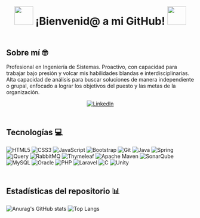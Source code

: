 # <center><img src="https://i.giphy.com/media/v1.Y2lkPTc5MGI3NjExNzlrcHpkbG4yNnpxanA2cDJhczZxdXB0OXU2YWlrdXg1OTUwN2xjeSZlcD12MV9pbnRlcm5hbF9naWZfYnlfaWQmY3Q9cw/zhYSVCirREeIZtONCI/giphy.gif" width="50"/> ¡Bienvenid@ a mi GitHub! <img src="https://i.giphy.com/media/v1.Y2lkPTc5MGI3NjExNzlrcHpkbG4yNnpxanA2cDJhczZxdXB0OXU2YWlrdXg1OTUwN2xjeSZlcD12MV9pbnRlcm5hbF9naWZfYnlfaWQmY3Q9cw/zhYSVCirREeIZtONCI/giphy.gif" width="50"/></center>

## <br>Sobre mí 🤓
Profesional en Ingeniería de Sistemas. Proactivo, con capacidad para trabajar bajo presión y volcar mis habilidades blandas e interdisciplinarias. Alta capacidad de análisis para buscar soluciones de manera independiente o grupal, enfocado a lograr los objetivos del puesto y las metas de la organización.
[<center>![LinkedIn](https://img.shields.io/badge/linkedin-%230077B5.svg?style=for-the-badge&logo=linkedin&logoColor=white)</center>](https://www.linkedin.com/in/jose-salvador-castro-antonio/)

## <br>Tecnologías 💻
![HTML5](https://img.shields.io/badge/html5-%23E34F26.svg?style=for-the-badge&logo=html5&logoColor=white)
![CSS3](https://img.shields.io/badge/css3-%231572B6.svg?style=for-the-badge&logo=css3&logoColor=white)
![JavaScript](https://img.shields.io/badge/javascript-%23323330.svg?style=for-the-badge&logo=javascript&logoColor=%23F7DF1E)
![Bootstrap](https://img.shields.io/badge/bootstrap-%238511FA.svg?style=for-the-badge&logo=bootstrap&logoColor=white)
![Git](https://img.shields.io/badge/git-%23F05033.svg?style=for-the-badge&logo=git&logoColor=white)
![Java](https://img.shields.io/badge/java-%23ED8B00.svg?style=for-the-badge&logo=openjdk&logoColor=white)
![Spring](https://img.shields.io/badge/spring-%236DB33F.svg?style=for-the-badge&logo=spring&logoColor=white)
![jQuery](https://img.shields.io/badge/jquery-%230769AD.svg?style=for-the-badge&logo=jquery&logoColor=white)
![RabbitMQ](https://img.shields.io/badge/Rabbitmq-FF6600?style=for-the-badge&logo=rabbitmq&logoColor=white)
![Thymeleaf](https://img.shields.io/badge/Thymeleaf-%23005C0F.svg?style=for-the-badge&logo=Thymeleaf&logoColor=white)
![Apache Maven](https://img.shields.io/badge/Apache%20Maven-C71A36?style=for-the-badge&logo=Apache%20Maven&logoColor=white)
![SonarQube](https://img.shields.io/badge/SonarQube-black?style=for-the-badge&logo=sonarqube&logoColor=4E9BCD)
![MySQL](https://img.shields.io/badge/mysql-%2300f.svg?style=for-the-badge&logo=mysql&logoColor=white)
![Oracle](https://img.shields.io/badge/Oracle-F80000?style=for-the-badge&logo=oracle&logoColor=white)
![PHP](https://img.shields.io/badge/php-%23777BB4.svg?style=for-the-badge&logo=php&logoColor=white)
![Laravel](https://img.shields.io/badge/laravel-%23FF2D20.svg?style=for-the-badge&logo=laravel&logoColor=white)
![C](https://img.shields.io/badge/c-%2300599C.svg?style=for-the-badge&logo=c&logoColor=white)
![Unity](https://img.shields.io/badge/unity-%23000000.svg?style=for-the-badge&logo=unity&logoColor=white)

## <br>Estadísticas del repositorio 📊

![Anurag's GitHub stats](https://github-readme-stats.vercel.app/api?username=jsalvadorca90&show_icons=true&theme=dark)
![Top Langs](https://github-readme-stats.vercel.app/api/top-langs/?username=jsalvadorca90&layout=compact&theme=dark)

<!-- [<br>🔼 Inicio](#sobre-mí-🤓) -->

<!--
**jsalvadorca90/jsalvadorca90** is a ✨ _special_ ✨ repository because its `README.md` (this file) appears on your GitHub profile.

Here are some ideas to get you started:

- 🔭 I’m currently working on ...
- 🌱 I’m currently learning ...
- 👯 I’m looking to collaborate on ...
- 🤔 I’m looking for help with ...
- 💬 Ask me about ...
- 📫 How to reach me: ...
- 😄 Pronouns: ...
- ⚡ Fun fact: ...
-->
